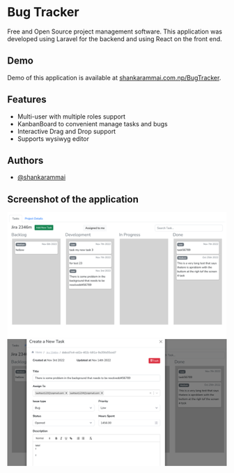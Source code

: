 
# Bug Tracker

Free and Open Source project management software. This application was developed using Laravel for the backend and using React on the front end.



## Demo

Demo of this application is available at [shankarammai.com.np/BugTracker](shankarammai.com.np/BugTracker).


## Features
- Multi-user with multiple roles support
- KanbanBoard to convenient manage tasks and bugs
- Interactive Drag and Drop support
- Supports wysiwyg editor


## Authors
- [@shankarammai](https://www.github.com/shankarammai)

## Screenshot of the application

![KanbanBoard](img/KanbanBoard.jpg)
![KanbanBoard](img/Opening%20a%20task.jpg)






